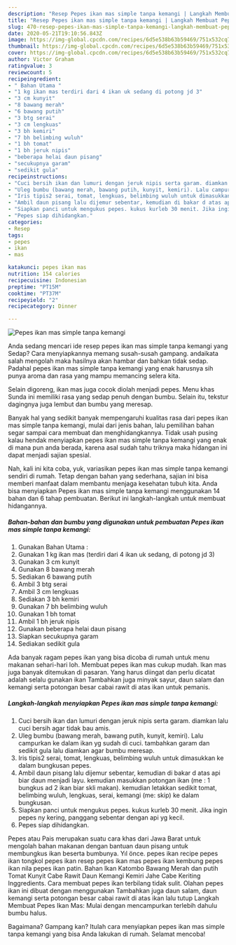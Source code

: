 ```yaml
---
description: "Resep Pepes ikan mas simple tanpa kemangi | Langkah Membuat Pepes ikan mas simple tanpa kemangi Yang Bisa Manjain Lidah"
title: "Resep Pepes ikan mas simple tanpa kemangi | Langkah Membuat Pepes ikan mas simple tanpa kemangi Yang Bisa Manjain Lidah"
slug: 470-resep-pepes-ikan-mas-simple-tanpa-kemangi-langkah-membuat-pepes-ikan-mas-simple-tanpa-kemangi-yang-bisa-manjain-lidah
date: 2020-05-21T19:10:56.843Z
image: https://img-global.cpcdn.com/recipes/6d5e538b63b59469/751x532cq70/pepes-ikan-mas-simple-tanpa-kemangi-foto-resep-utama.jpg
thumbnail: https://img-global.cpcdn.com/recipes/6d5e538b63b59469/751x532cq70/pepes-ikan-mas-simple-tanpa-kemangi-foto-resep-utama.jpg
cover: https://img-global.cpcdn.com/recipes/6d5e538b63b59469/751x532cq70/pepes-ikan-mas-simple-tanpa-kemangi-foto-resep-utama.jpg
author: Victor Graham
ratingvalue: 3
reviewcount: 5
recipeingredient:
- " Bahan Utama "
- "1 kg ikan mas terdiri dari 4 ikan uk sedang di potong jd 3"
- "3 cm kunyit"
- "8 bawang merah"
- "6 bawang putih"
- "3 btg serai"
- "3 cm lengkuas"
- "3 bh kemiri"
- "7 bh belimbing wuluh"
- "1 bh tomat"
- "1 bh jeruk nipis"
- "beberapa helai daun pisang"
- "secukupnya garam"
- "sedikit gula"
recipeinstructions:
- "Cuci bersih ikan dan lumuri dengan jeruk nipis serta garam. diamkan lalu cuci bersih agar tidak bau amis."
- "Uleg bumbu (bawang merah, bawang putih, kunyit, kemiri). Lalu campurkan ke dalam ikan yg sudah di cuci. tambahkan garam dan sedikit gula lalu diamkan agar bumbu meresap."
- "Iris tipis2 serai, tomat, lengkuas, belimbing wuluh untuk dimasukkan ke dalam bungkusan pepes."
- "Ambil daun pisang lalu dijemur sebentar, kemudian di bakar d atas api biar daun menjadi layu. kemudian masukkan potongan ikan (me : 1 bungkus ad 2 ikan biar skli makan). kemudian letakkan sedikit tomat, belimbing wuluh, lengkuas, serai, kemangi (me: skip) ke dalam bungkusan."
- "Siapkan panci untuk mengukus pepes. kukus kurleb 30 menit. Jika ingin pepes ny kering, panggang sebentar dengan api yg kecil."
- "Pepes siap dihidangkan."
categories:
- Resep
tags:
- pepes
- ikan
- mas

katakunci: pepes ikan mas 
nutrition: 154 calories
recipecuisine: Indonesian
preptime: "PT15M"
cooktime: "PT37M"
recipeyield: "2"
recipecategory: Dinner

---
```



![Pepes ikan mas simple tanpa kemangi](https://img-global.cpcdn.com/recipes/6d5e538b63b59469/751x532cq70/pepes-ikan-mas-simple-tanpa-kemangi-foto-resep-utama.jpg)

Anda sedang mencari ide resep pepes ikan mas simple tanpa kemangi yang Sedap? Cara menyiapkannya memang susah-susah gampang. andaikata salah mengolah maka hasilnya akan hambar dan bahkan tidak sedap. Padahal pepes ikan mas simple tanpa kemangi yang enak harusnya sih punya aroma dan rasa yang mampu memancing selera kita.

Selain digoreng, ikan mas juga cocok diolah menjadi pepes. Menu khas Sunda ini memiliki rasa yang sedap penuh dengan bumbu. Selain itu, tekstur dagingnya juga lembut dan bumbu yang meresap.

Banyak hal yang sedikit banyak mempengaruhi kualitas rasa dari pepes ikan mas simple tanpa kemangi, mulai dari jenis bahan, lalu pemilihan bahan segar sampai cara membuat dan menghidangkannya. Tidak usah pusing kalau hendak menyiapkan pepes ikan mas simple tanpa kemangi yang enak di mana pun anda berada, karena asal sudah tahu triknya maka hidangan ini dapat menjadi sajian spesial.


Nah, kali ini kita coba, yuk, variasikan pepes ikan mas simple tanpa kemangi sendiri di rumah. Tetap dengan bahan yang sederhana, sajian ini bisa memberi manfaat dalam membantu menjaga kesehatan tubuh kita. Anda bisa menyiapkan Pepes ikan mas simple tanpa kemangi menggunakan 14 bahan dan 6 tahap pembuatan. Berikut ini langkah-langkah untuk membuat hidangannya.

<!--inarticleads1-->

##### Bahan-bahan dan bumbu yang digunakan untuk pembuatan Pepes ikan mas simple tanpa kemangi:

1. Gunakan  Bahan Utama :
1. Gunakan 1 kg ikan mas (terdiri dari 4 ikan uk sedang, di potong jd 3)
1. Gunakan 3 cm kunyit
1. Gunakan 8 bawang merah
1. Sediakan 6 bawang putih
1. Ambil 3 btg serai
1. Ambil 3 cm lengkuas
1. Sediakan 3 bh kemiri
1. Gunakan 7 bh belimbing wuluh
1. Gunakan 1 bh tomat
1. Ambil 1 bh jeruk nipis
1. Gunakan beberapa helai daun pisang
1. Siapkan secukupnya garam
1. Sediakan sedikit gula


Ada banyak ragam pepes ikan yang bisa dicoba di rumah untuk menu makanan sehari-hari loh. Membuat pepes ikan mas cukup mudah. Ikan mas juga banyak ditemukan di pasaran. Yang harus diingat dan perlu dicatat adalah selalu gunakan ikan Tambahkan juga minyak sayur, daun salam dan kemangi serta potongan besar cabai rawit di atas ikan untuk pemanis. 

<!--inarticleads2-->

##### Langkah-langkah menyiapkan Pepes ikan mas simple tanpa kemangi:

1. Cuci bersih ikan dan lumuri dengan jeruk nipis serta garam. diamkan lalu cuci bersih agar tidak bau amis.
1. Uleg bumbu (bawang merah, bawang putih, kunyit, kemiri). Lalu campurkan ke dalam ikan yg sudah di cuci. tambahkan garam dan sedikit gula lalu diamkan agar bumbu meresap.
1. Iris tipis2 serai, tomat, lengkuas, belimbing wuluh untuk dimasukkan ke dalam bungkusan pepes.
1. Ambil daun pisang lalu dijemur sebentar, kemudian di bakar d atas api biar daun menjadi layu. kemudian masukkan potongan ikan (me : 1 bungkus ad 2 ikan biar skli makan). kemudian letakkan sedikit tomat, belimbing wuluh, lengkuas, serai, kemangi (me: skip) ke dalam bungkusan.
1. Siapkan panci untuk mengukus pepes. kukus kurleb 30 menit. Jika ingin pepes ny kering, panggang sebentar dengan api yg kecil.
1. Pepes siap dihidangkan.


Pepes atau Pais merupakan suatu cara khas dari Jawa Barat untuk mengolah bahan makanan dengan bantuan daun pisang untuk membungkus ikan beserta bumbunya. Yıl önce. pepes ikan recipe pepes ikan tongkol pepes ikan resep pepes ikan mas pepes ikan kembung pepes ikan nila pepes ikan patin. Bahan Ikan Katombo Bawang Merah dan putih Tomat Kunyit Cabe Rawit Daun Kemangi Kemiri Jahe Cabe Keriting Inggredients. Cara membuat pepes ikan terbilang tidak sulit. Olahan pepes ikan ini dibuat dengan menggunakan Tambahkan juga daun salam, daun kemangi serta potongan besar cabai rawit di atas ikan lalu tutup Langkah Membuat Pepes Ikan Mas: Mulai dengan mencampurkan terlebih dahulu bumbu halus. 

Bagaimana? Gampang kan? Itulah cara menyiapkan pepes ikan mas simple tanpa kemangi yang bisa Anda lakukan di rumah. Selamat mencoba!

